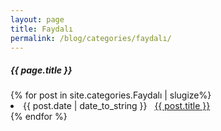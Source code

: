 ```yaml
---
layout: page
title: Faydalı
permalink: /blog/categories/faydalı/
---
```


<h5> {{ page.title }} </h5>

<div class="card">
{% for post in site.categories.Faydalı | slugize%}
 <li class="category-posts"><span>{{ post.date | date_to_string }}</span> &nbsp; <a href="{{ post.url }}">{{ post.title }}</a></li>
{% endfor %}
</div>